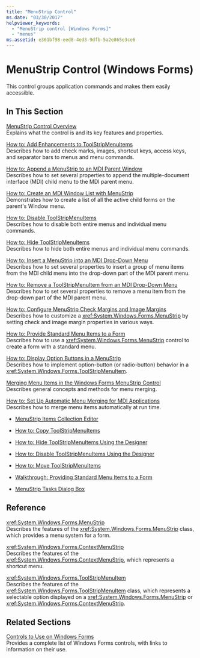 ```yaml
---
title: "MenuStrip Control"
ms.date: "03/30/2017"
helpviewer_keywords: 
  - "MenuStrip control [Windows Forms]"
  - "menus"
ms.assetid: e361bf98-eed8-4ed3-9dfb-5a2e865e3ce6
---
```

# MenuStrip Control (Windows Forms)
This control groups application commands and makes them easily accessible.  
  
## In This Section  
 [MenuStrip Control Overview](menustrip-control-overview-windows-forms.md)  
 Explains what the control is and its key features and properties.  
  
 [How to: Add Enhancements to ToolStripMenuItems](how-to-add-enhancements-to-toolstripmenuitems.md)  
 Describes how to add check marks, images, shortcut keys, access keys, and separator bars to menus and menu commands.  
  
 [How to: Append a MenuStrip to an MDI Parent Window](how-to-append-a-menustrip-to-an-mdi-parent-window-windows-forms.md)  
 Describes how to set several properties to append the multiple-document interface (MDI) child menu to the MDI parent menu.  
  
 [How to: Create an MDI Window List with MenuStrip](how-to-create-an-mdi-window-list-with-menustrip-windows-forms.md)  
 Demonstrates how to create a list of all the active child forms on the parent's Window menu.  
  
 [How to: Disable ToolStripMenuItems](how-to-disable-toolstripmenuitems.md)  
 Describes how to disable both entire menus and individual menu commands.  
  
 [How to: Hide ToolStripMenuItems](how-to-hide-toolstripmenuitems.md)  
 Describes how to hide both entire menus and individual menu commands.  
  
 [How to: Insert a MenuStrip into an MDI Drop-Down Menu](how-to-insert-a-menustrip-into-an-mdi-drop-down-menu-windows-forms.md)  
 Describes how to set several properties to insert a group of menu items from the MDI child menu into the drop-down part of the MDI parent menu.  
  
 [How to: Remove a ToolStripMenuItem from an MDI Drop-Down Menu](how-to-remove-a-toolstripmenuitem-from-an-mdi-drop-down-menu-windows-forms.md)  
 Describes how to set several properties to remove a menu item from the drop-down part of the MDI parent menu.  
  
 [How to: Configure MenuStrip Check Margins and Image Margins](how-to-configure-menustrip-check-margins-and-image-margins.md)  
 Describes how to customize a <xref:System.Windows.Forms.MenuStrip> by setting check and image margin properties in various ways.  
  
 [How to: Provide Standard Menu Items to a Form](how-to-provide-standard-menu-items-to-a-form.md)  
 Describes how to use a <xref:System.Windows.Forms.MenuStrip> control to create a form with a standard menu.  
  
 [How to: Display Option Buttons in a MenuStrip](how-to-display-option-buttons-in-a-menustrip-windows-forms.md)  
 Describes how to implement option-button (or radio-button) behavior in a <xref:System.Windows.Forms.ToolStripMenuItem>.  
  
 [Merging Menu Items in the Windows Forms MenuStrip Control](merging-menu-items-in-the-windows-forms-menustrip-control.md)  
 Describes general concepts and methods for menu merging.  
  
 [How to: Set Up Automatic Menu Merging for MDI Applications](how-to-set-up-automatic-menu-merging-for-mdi-applications.md)  
 Describes how to merge menu items automatically at run time.  
  
- [MenuStrip Items Collection Editor](https://docs.microsoft.com/previous-versions/visualstudio/visual-studio-2010/ms233625(v=vs.100))  
  
- [How to: Copy ToolStripMenuItems](how-to-copy-toolstripmenuitems.md)  
  
- [How to: Hide ToolStripMenuItems Using the Designer](how-to-hide-toolstripmenuitems-using-the-designer.md)  
  
- [How to: Disable ToolStripMenuItems Using the Designer](how-to-disable-toolstripmenuitems-using-the-designer.md)  
  
- [How to: Move ToolStripMenuItems](how-to-move-toolstripmenuitems.md)  
  
- [Walkthrough: Providing Standard Menu Items to a Form](walkthrough-providing-standard-menu-items-to-a-form.md)  
  
- [MenuStrip Tasks Dialog Box](https://docs.microsoft.com/previous-versions/visualstudio/visual-studio-2010/ms233645(v=vs.100))  
  
## Reference  
 <xref:System.Windows.Forms.MenuStrip>  
 Describes the features of the <xref:System.Windows.Forms.MenuStrip> class, which provides a menu system for a form.  
  
 <xref:System.Windows.Forms.ContextMenuStrip>  
 Describes the features of the <xref:System.Windows.Forms.ContextMenuStrip>, which represents a shortcut menu.  
  
 <xref:System.Windows.Forms.ToolStripMenuItem>  
 Describes the features of the <xref:System.Windows.Forms.ToolStripMenuItem> class, which represents a selectable option displayed on a <xref:System.Windows.Forms.MenuStrip> or <xref:System.Windows.Forms.ContextMenuStrip>.  
  
## Related Sections  
 [Controls to Use on Windows Forms](controls-to-use-on-windows-forms.md)  
 Provides a complete list of Windows Forms controls, with links to information on their use.
